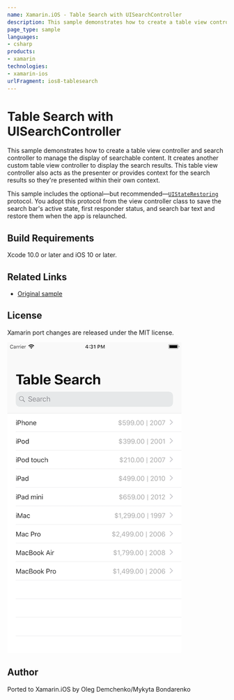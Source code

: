 ```yaml
---
name: Xamarin.iOS - Table Search with UISearchController
description: This sample demonstrates how to create a table view controller and search controller to manage the display of searchable content. It creates...
page_type: sample
languages:
- csharp
products:
- xamarin
technologies:
- xamarin-ios
urlFragment: ios8-tablesearch
---
```

# Table Search with UISearchController

This sample demonstrates how to create a table view controller and search controller to manage the display of searchable content. It creates another custom table view controller to display the search results. This table view controller also acts as the presenter or provides context for the search results so they're presented within their own context.

This sample includes the optional—but recommended—[`UIStateRestoring`](https://developer.apple.com/documentation/uikit/uistaterestoring) protocol. You adopt this protocol from the view controller class to save the search bar's active state, first responder status, and search bar text and restore them when the app is relaunched.


## Build Requirements

Xcode 10.0 or later and iOS 10 or later.

## Related Links

- [Original sample](https://developer.apple.com/documentation/uikit/view_controllers/displaying_searchable_content_by_using_a_search_controller#//apple_ref/doc/uid/TP40014683)

## License

Xamarin port changes are released under the MIT license.

![Table Search with UISearchController application screenshot](Screenshots/screenshot-1.png "Table Search with UISearchController application screenshot")

## Author 

Ported to Xamarin.iOS by Oleg Demchenko/Mykyta Bondarenko
